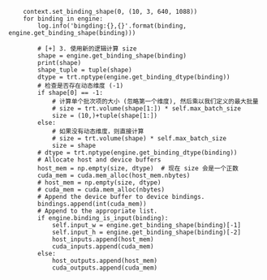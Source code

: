         context.set_binding_shape(0, (10, 3, 640, 1088))
        for binding in engine:
            log.info('bingding:{},{}'.format(binding, engine.get_binding_shape(binding)))

            # [+] 3. 使用新的逻辑计算 size
            shape = engine.get_binding_shape(binding)
            print(shape)
            shape_tuple = tuple(shape)
            dtype = trt.nptype(engine.get_binding_dtype(binding))
            # 检查是否存在动态维度 (-1)
            if shape[0] == -1:
                # 计算单个批次项的大小 (忽略第一个维度), 然后乘以我们定义的最大批量
                # size = trt.volume(shape[1:]) * self.max_batch_size
                size = (10,)+tuple(shape[1:])
            else:
                # 如果没有动态维度，则直接计算
                # size = trt.volume(shape) * self.max_batch_size
                size = shape
            # dtype = trt.nptype(engine.get_binding_dtype(binding))
            # Allocate host and device buffers
            host_mem = np.empty(size, dtype)  # 现在 size 会是一个正数
            cuda_mem = cuda.mem_alloc(host_mem.nbytes)
            # host_mem = np.empty(size, dtype)
            # cuda_mem = cuda.mem_alloc(nbytes)
            # Append the device buffer to device bindings.
            bindings.append(int(cuda_mem))
            # Append to the appropriate list.
            if engine.binding_is_input(binding):
                self.input_w = engine.get_binding_shape(binding)[-1]
                self.input_h = engine.get_binding_shape(binding)[-2]
                host_inputs.append(host_mem)
                cuda_inputs.append(cuda_mem)
            else:
                host_outputs.append(host_mem)
                cuda_outputs.append(cuda_mem)
